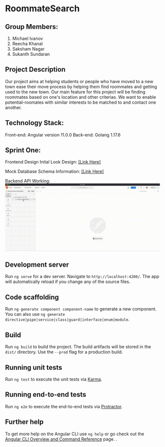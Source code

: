 
# RoommateSearch

## Group Members:
1. Michael Ivanov
2. Reecha Khanal
3. Saksham Nagar
4. Sukanth Sundaran

## Project Description

Our project aims at helping students or people who have moved to a new town ease their move process by helping them find roommates and getting used to the new town. Our main feature for this project will be finding roommates based on one's location and other criterias. We want to enable potential-roomates with similar interests to be matched to and contact one another. 

## Technology Stack:
Front-end: Angular version 11.0.0
Back-end: Golang 1.17.6

## Sprint One:

Frontend Design Inital Look Design: [[Link Here]](https://github.com/ReechaKhanal/RoommateSearch/wiki/Frontend-Design-Initial-Look)

Mock Database Schema Information: [[Link Here]](https://github.com/ReechaKhanal/RoommateSearch/wiki/Database)

Backend API Working:
![](./Postman-API-backend_GetAllUserInfo.gif)

## Development server

Run `ng serve` for a dev server. Navigate to `http://localhost:4200/`. The app will automatically reload if you change any of the source files.

## Code scaffolding

Run `ng generate component component-name` to generate a new component. You can also use `ng generate directive|pipe|service|class|guard|interface|enum|module`.

## Build

Run `ng build` to build the project. The build artifacts will be stored in the `dist/` directory. Use the `--prod` flag for a production build.

## Running unit tests

Run `ng test` to execute the unit tests via [Karma](https://karma-runner.github.io).

## Running end-to-end tests

Run `ng e2e` to execute the end-to-end tests via [Protractor](http://www.protractortest.org/).

## Further help

To get more help on the Angular CLI use `ng help` or go check out the [Angular CLI Overview and Command Reference](https://angular.io/cli) page.
.
